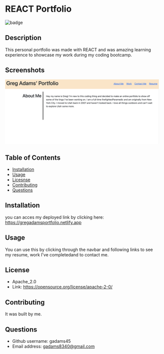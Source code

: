 # REACT Portfolio
![badge](https://img.shields.io/badge/LICENSE-Apache_2.0-blue)

## Description
This personal portfolio was made with REACT and was amazing learning experience to showcase my work during my coding bootcamp.

## Screenshots
![screenshot 1](./public/screenshot.png)

## Table of Contents
- [Installation](#installation)
- [Usage](#usage)
- [Licesnse](#license)
- [Contributing](#contributing)
- [Questions](#questions)

## Installation
you can acces my deployed link by clicking here: https://gregadamsportfolio.netlify.app

## Usage
You can use this by clicking through the navbar and following links to see my resume, work I've completedand to contact me.


## License
- Apache_2.0
- Link: https://opensource.org/license/apache-2-0/   

  

## Contributing
It was built by me.




## Questions
- Github username: gadams45
- Email address: gadams8340@gmail.com
      